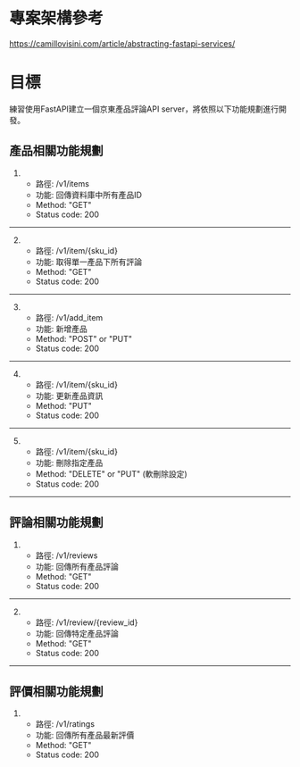 # 專案架構參考
https://camillovisini.com/article/abstracting-fastapi-services/




# 目標

練習使用FastAPI建立一個京東產品評論API server，將依照以下功能規劃進行開發。

## 產品相關功能規劃

1. * 路徑: /v1/items
   * 功能: 回傳資料庫中所有產品ID
   * Method: "GET"
   * Status code: 200
___________________________
2. * 路徑: /v1/item/{sku_id}
   * 功能: 取得單一產品下所有評論
   * Method: "GET"
   * Status code: 200
___________________________
3. * 路徑: /v1/add_item
   * 功能: 新增產品
   * Method: "POST" or "PUT"
   * Status code: 200
___________________________
4. * 路徑: /v1/item/{sku_id}
   * 功能: 更新產品資訊
   * Method: "PUT"
   * Status code: 200
___________________________
5. * 路徑: /v1/item/{sku_id}
   * 功能: 刪除指定產品
   * Method: "DELETE" or "PUT" (軟刪除設定)
   * Status code: 200
___________________________
## 評論相關功能規劃

1. * 路徑: /v1/reviews
   * 功能: 回傳所有產品評論
   * Method: "GET"
   * Status code: 200
___________________________
2. * 路徑: /v1/review/{review_id}
   * 功能: 回傳特定產品評論
   * Method: "GET"
   * Status code: 200
___________________________
## 評價相關功能規劃

1. * 路徑: /v1/ratings
   * 功能: 回傳所有產品最新評價
   * Method: "GET"
   * Status code: 200
